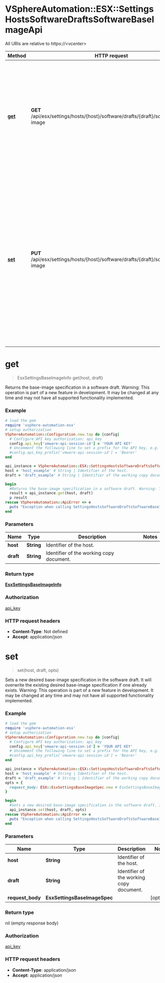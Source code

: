 # VSphereAutomation::ESX::SettingsHostsSoftwareDraftsSoftwareBaseImageApi

All URIs are relative to *https://&lt;vcenter&gt;*

Method | HTTP request | Description
------------- | ------------- | -------------
[**get**](SettingsHostsSoftwareDraftsSoftwareBaseImageApi.md#get) | **GET** /api/esx/settings/hosts/{host}/software/drafts/{draft}/software/base-image | Returns the base-image specification in a software draft. Warning: This operation is part of a new feature in development. It may be changed at any time and may not have all supported functionality implemented.
[**set**](SettingsHostsSoftwareDraftsSoftwareBaseImageApi.md#set) | **PUT** /api/esx/settings/hosts/{host}/software/drafts/{draft}/software/base-image | Sets a new desired base-image specification in the software draft. It will overwrite the existing desired base-image specification if one already exists. Warning: This operation is part of a new feature in development. It may be changed at any time and may not have all supported functionality implemented.


# **get**
> EsxSettingsBaseImageInfo get(host, draft)

Returns the base-image specification in a software draft. Warning: This operation is part of a new feature in development. It may be changed at any time and may not have all supported functionality implemented.

### Example
```ruby
# load the gem
require 'vsphere-automation-esx'
# setup authorization
VSphereAutomation::Configuration.new.tap do |config|
  # Configure API key authorization: api_key
  config.api_key['vmware-api-session-id'] = 'YOUR API KEY'
  # Uncomment the following line to set a prefix for the API key, e.g. 'Bearer' (defaults to nil)
  #config.api_key_prefix['vmware-api-session-id'] = 'Bearer'
end

api_instance = VSphereAutomation::ESX::SettingsHostsSoftwareDraftsSoftwareBaseImageApi.new
host = 'host_example' # String | Identifier of the host.
draft = 'draft_example' # String | Identifier of the working copy document.

begin
  #Returns the base-image specification in a software draft. Warning: This operation is part of a new feature in development. It may be changed at any time and may not have all supported functionality implemented.
  result = api_instance.get(host, draft)
  p result
rescue VSphereAutomation::ApiError => e
  puts "Exception when calling SettingsHostsSoftwareDraftsSoftwareBaseImageApi->get: #{e}"
end
```

### Parameters

Name | Type | Description  | Notes
------------- | ------------- | ------------- | -------------
 **host** | **String**| Identifier of the host. | 
 **draft** | **String**| Identifier of the working copy document. | 

### Return type

[**EsxSettingsBaseImageInfo**](EsxSettingsBaseImageInfo.md)

### Authorization

[api_key](../README.md#api_key)

### HTTP request headers

 - **Content-Type**: Not defined
 - **Accept**: application/json



# **set**
> set(host, draft, opts)

Sets a new desired base-image specification in the software draft. It will overwrite the existing desired base-image specification if one already exists. Warning: This operation is part of a new feature in development. It may be changed at any time and may not have all supported functionality implemented.

### Example
```ruby
# load the gem
require 'vsphere-automation-esx'
# setup authorization
VSphereAutomation::Configuration.new.tap do |config|
  # Configure API key authorization: api_key
  config.api_key['vmware-api-session-id'] = 'YOUR API KEY'
  # Uncomment the following line to set a prefix for the API key, e.g. 'Bearer' (defaults to nil)
  #config.api_key_prefix['vmware-api-session-id'] = 'Bearer'
end

api_instance = VSphereAutomation::ESX::SettingsHostsSoftwareDraftsSoftwareBaseImageApi.new
host = 'host_example' # String | Identifier of the host.
draft = 'draft_example' # String | Identifier of the working copy document.
opts = {
  request_body: ESX::EsxSettingsBaseImageSpec.new # EsxSettingsBaseImageSpec | 
}

begin
  #Sets a new desired base-image specification in the software draft. It will overwrite the existing desired base-image specification if one already exists. Warning: This operation is part of a new feature in development. It may be changed at any time and may not have all supported functionality implemented.
  api_instance.set(host, draft, opts)
rescue VSphereAutomation::ApiError => e
  puts "Exception when calling SettingsHostsSoftwareDraftsSoftwareBaseImageApi->set: #{e}"
end
```

### Parameters

Name | Type | Description  | Notes
------------- | ------------- | ------------- | -------------
 **host** | **String**| Identifier of the host. | 
 **draft** | **String**| Identifier of the working copy document. | 
 **request_body** | **EsxSettingsBaseImageSpec**|  | [optional] 

### Return type

nil (empty response body)

### Authorization

[api_key](../README.md#api_key)

### HTTP request headers

 - **Content-Type**: application/json
 - **Accept**: application/json



